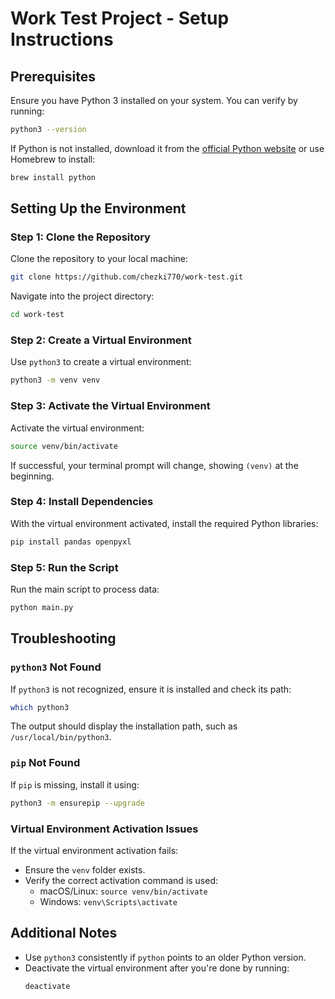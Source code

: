# Work Test Project - Setup Instructions

## Prerequisites
Ensure you have Python 3 installed on your system. You can verify by running:
```bash
python3 --version
```
If Python is not installed, download it from the [official Python website](https://www.python.org/downloads/) or use Homebrew to install:
```bash
brew install python
```

## Setting Up the Environment

### Step 1: Clone the Repository
Clone the repository to your local machine:
```bash
git clone https://github.com/chezki770/work-test.git
```
Navigate into the project directory:
```bash
cd work-test
```

### Step 2: Create a Virtual Environment
Use `python3` to create a virtual environment:
```bash
python3 -m venv venv
```

### Step 3: Activate the Virtual Environment
Activate the virtual environment:
```bash
source venv/bin/activate
```
If successful, your terminal prompt will change, showing `(venv)` at the beginning.

### Step 4: Install Dependencies
With the virtual environment activated, install the required Python libraries:
```bash
pip install pandas openpyxl
```

### Step 5: Run the Script
Run the main script to process data:
```bash
python main.py
```

## Troubleshooting

### `python3` Not Found
If `python3` is not recognized, ensure it is installed and check its path:
```bash
which python3
```
The output should display the installation path, such as `/usr/local/bin/python3`.

### `pip` Not Found
If `pip` is missing, install it using:
```bash
python3 -m ensurepip --upgrade
```

### Virtual Environment Activation Issues
If the virtual environment activation fails:
- Ensure the `venv` folder exists.
- Verify the correct activation command is used:
  - macOS/Linux: `source venv/bin/activate`
  - Windows: `venv\Scripts\activate`

## Additional Notes
- Use `python3` consistently if `python` points to an older Python version.
- Deactivate the virtual environment after you're done by running:
  ```bash
  deactivate
  
